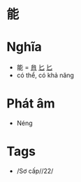 # 能

# Nghĩa
* 能 = [䏍](䏍.md) [匕](匕.md) [匕](匕.md)
* có thể, có khả năng

# Phát âm
* Néng

# Tags
* /Sơ cấp//22/

